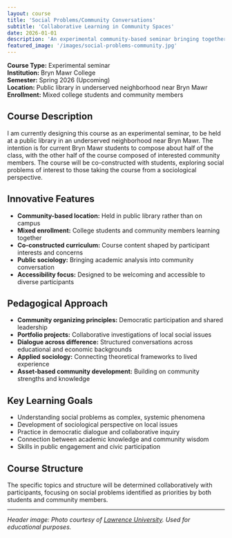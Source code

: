 ```yaml
---
layout: course
title: 'Social Problems/Community Conversations'
subtitle: 'Collaborative Learning in Community Spaces'
date: 2026-01-01
description: 'An experimental community-based seminar bringing together college students and community members to explore social problems from sociological perspectives.'
featured_image: '/images/social-problems-community.jpg'
---
```


**Course Type:** Experimental seminar  
**Institution:** Bryn Mawr College  
**Semester:** Spring 2026 (Upcoming)  
**Location:** Public library in underserved neighborhood near Bryn Mawr  
**Enrollment:** Mixed college students and community members

## Course Description

I am currently designing this course as an experimental seminar, to be held at a public library in an underserved neighborhood near Bryn Mawr. The intention is for current Bryn Mawr students to compose about half of the class, with the other half of the course composed of interested community members. The course will be co-constructed with students, exploring social problems of interest to those taking the course from a sociological perspective.

## Innovative Features

- **Community-based location:** Held in public library rather than on campus
- **Mixed enrollment:** College students and community members learning together
- **Co-constructed curriculum:** Course content shaped by participant interests and concerns
- **Public sociology:** Bringing academic analysis into community conversation
- **Accessibility focus:** Designed to be welcoming and accessible to diverse participants

## Pedagogical Approach

- **Community organizing principles:** Democratic participation and shared leadership
- **Portfolio projects:** Collaborative investigations of local social issues
- **Dialogue across difference:** Structured conversations across educational and economic backgrounds
- **Applied sociology:** Connecting theoretical frameworks to lived experience
- **Asset-based community development:** Building on community strengths and knowledge

## Key Learning Goals

- Understanding social problems as complex, systemic phenomena
- Development of sociological perspective on local issues
- Practice in democratic dialogue and collaborative inquiry
- Connection between academic knowledge and community wisdom
- Skills in public engagement and civic participation

## Course Structure

The specific topics and structure will be determined collaboratively with participants, focusing on social problems identified as priorities by both students and community members.

---

*Header image: Photo courtesy of [Lawrence University](https://www.lawrence.edu). Used for educational purposes.*